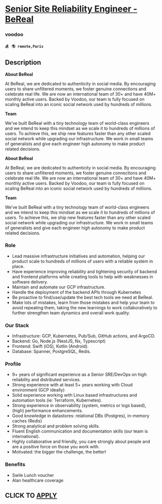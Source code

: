 # [Senior Site Reliability Engineer - BeReal](https://www.remotewlb.com/apply/senior-site-reliability-engineer-bereal)  
### voodoo  
#### `💰 ` `🌎 remote,Paris`  

## Description

 **About BeReal**

  

At BeReal, we are dedicated to authenticity in social media. By encouraging users to share unfiltered moments, we foster genuine connections and celebrate real life. We are now an international team of 30+ and have 40M+ monthly active users. Backed by Voodoo, our team is fully focused on scaling BeReal into an iconic social network used by hundreds of millions.

  

 **Team**

  

We’ve built BeReal with a tiny technology team of world-class engineers and we intend to keep this mindset as we scale it to hundreds of millions of users. To achieve this, we ship new features faster than any other scaled social network while upgrading our infrastructure. We work in small teams of generalists and give each engineer high autonomy to make product related decisions.

  

 **About BeReal**

  

At BeReal, we are dedicated to authenticity in social media. By encouraging users to share unfiltered moments, we foster genuine connections and celebrate real life. We are now an international team of 30+ and have 40M+ monthly active users. Backed by Voodoo, our team is fully focused on scaling BeReal into an iconic social network used by hundreds of millions.

  

 **Team**

  

We’ve built BeReal with a tiny technology team of world-class engineers and we intend to keep this mindset as we scale it to hundreds of millions of users. To achieve this, we ship new features faster than any other scaled social network while upgrading our infrastructure. We work in small teams of generalists and give each engineer high autonomy to make product related decisions.

  

### Role

* Lead massive infrastructure initiatives and automation, helping our product scale to hundreds of millions of users with a reliable system in place.
* Have experience improving reliability and tightening security of backend and frontend platforms while creating tools to help with weaknesses in software delivery. 
* Maintain and automate our GCP infrastructure.
* Handle the deployment of the backend APIs through Kubernetes 
* Be proactive to find/use/update the best tech tools we need at BeReal.
* Make lots of mistakes, learn from those mistakes and help your team to avoid repeating them, taking the new learnings to work collaboratively to further strengthen team dynamics and overall work quality.

  

### Our Stack

* Infrastructure: GCP, Kubernetes, Pub/Sub, GitHub actions, and ArgoCD.
* Backend: Go, Node.js (NestJS, Nx, Typescript)
* Frontend: Swift (iOS), Kotlin (Android).
* Database: Spanner, PostgreSQL, Redis.

  

### Profile

* 9+ years of significant experience as a Senior SRE/DevOps on high reliability and distributed services.
* Strong experience with at least 5+ years working with Cloud environment (GCP ideally) 
* Solid experience working with Linux based infrastructures and automation tools (ie: Terraform, Kubernetes).
* Strong experience in observability (system, metrics or logs based), (high) performance enhancements.
* Good knowledge in datastores: relational DBs (Postgres), in-memory caches (Redis)
* Strong analytical and problem solving skills.
* Fluent English communication and documentation skills (our team is international).
* Highly collaborative and friendly, you care strongly about people and are a positive force on those you work with.
* Motivated: the bigger the challenge, the better!

  

### Benefits

* Swile Lunch voucher
* Alan healthcare coverage 

  

  
## CLICK TO [APPLY](https://www.remotewlb.com/apply/senior-site-reliability-engineer-bereal)

